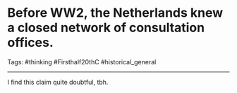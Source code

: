 # Before WW2, the Netherlands knew a closed network of consultation offices.
Tags: #thinking #Firsthalf20thC #historical_general 

---

I find this claim quite doubtful, tbh.